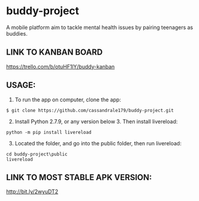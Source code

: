 # buddy-project
A mobile platform aim to tackle mental health issues by pairing teenagers as buddies.


## LINK TO KANBAN BOARD 
https://trello.com/b/otuHF1lY/buddy-kanban 


## USAGE: 
1. To run the app on computer, clone the app:
```
$ git clone https://github.com/cassandrale179/buddy-project.git
```
2. Install Python 2.7.9, or any version below 3. Then install livereload: 
```
python -m pip install livereload
```
3. Located the folder, and go into the public folder, then run livereload: 
```
cd buddy-project\public
livereload
``` 

## LINK TO MOST STABLE APK VERSION: 
http://bit.ly/2wyuDT2 
